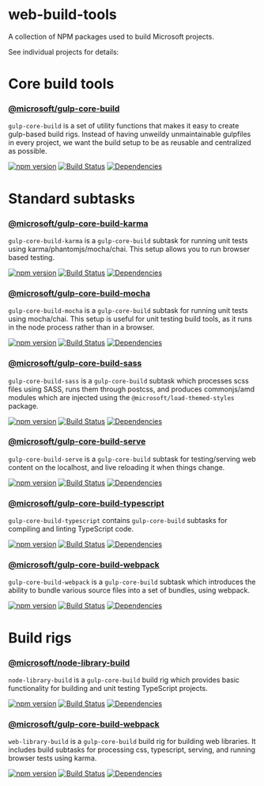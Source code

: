 # web-build-tools

A collection of NPM packages used to build Microsoft projects.

See individual projects for details:

# Core build tools

### [@microsoft/gulp-core-build](./gulp-core-build/README.md)

`gulp-core-build` is a set of utility functions that makes it easy to create gulp-based build rigs. Instead of having unweildy unmaintainable gulpfiles in every project, we want the build setup to be as reusable and centralized as possible.

[![npm version](https://badge.fury.io/js/%40microsoft%2Fgulp-core-build.svg)](https://badge.fury.io/js/%40microsoft%2Fgulp-core-build)
[![Build Status](https://travis-ci.org/Microsoft/gulp-core-build.svg?branch=master)](https://travis-ci.org/Microsoft/gulp-core-build)
[![Dependencies](https://david-dm.org/Microsoft/gulp-core-build.svg)](https://david-dm.org/Microsoft/gulp-core-build)

# Standard subtasks

### [@microsoft/gulp-core-build-karma](./gulp-core-build-karma/README.md)

`gulp-core-build-karma` is a `gulp-core-build` subtask for running unit tests using karma/phantomjs/mocha/chai. This setup allows you to run browser based testing.

[![npm version](https://badge.fury.io/js/%40microsoft%2Fgulp-core-build-karma.svg)](https://badge.fury.io/js/%40microsoft%2Fgulp-core-build-karma)
[![Build Status](https://travis-ci.org/Microsoft/gulp-core-build-karma.svg?branch=master)](https://travis-ci.org/Microsoft/gulp-core-build-karma)
[![Dependencies](https://david-dm.org/Microsoft/gulp-core-build-karma.svg)](https://david-dm.org/Microsoft/gulp-core-build-karma)

### [@microsoft/gulp-core-build-mocha](./gulp-core-build-mocha/README.md)

`gulp-core-build-mocha` is a `gulp-core-build` subtask for running unit tests using mocha/chai. This setup is useful for unit testing build tools, as it runs in the node process rather than in a browser.

[![npm version](https://badge.fury.io/js/%40microsoft%2Fgulp-core-build-mocha.svg)](https://badge.fury.io/js/gulp-core-build-mocha)
[![Build Status](https://travis-ci.org/Microsoft/gulp-core-build-mocha.svg?branch=master)](https://travis-ci.org/Microsoft/gulp-core-build-mocha)
[![Dependencies](https://david-dm.org/Microsoft/gulp-core-build-mocha.svg)](https://david-dm.org/Microsoft/gulp-core-build-mocha)

### [@microsoft/gulp-core-build-sass](./gulp-core-build-sass/README.md)

`gulp-core-build-sass` is a `gulp-core-build` subtask which processes scss files using SASS, runs them through postcss, and produces commonjs/amd modules which are injected using the `@microsoft/load-themed-styles` package.

[![npm version](https://badge.fury.io/js/%40microsoft%2Fgulp-core-build-sass.svg)](https://badge.fury.io/js/%40microsoft%2Fgulp-core-build-sass)
[![Build Status](https://travis-ci.org/Microsoft/gulp-core-build-sass.svg?branch=master)](https://travis-ci.org/Microsoft/gulp-core-build-sass)
[![Dependencies](https://david-dm.org/Microsoft/gulp-core-build-sass.svg)](https://david-dm.org/Microsoft/gulp-core-build-sass)

### [@microsoft/gulp-core-build-serve](./gulp-core-build-serve/README.md)

`gulp-core-build-serve` is a `gulp-core-build` subtask for testing/serving web content on the localhost, and live reloading it when things change.

[![npm version](https://badge.fury.io/js/%40microsoft%2Fgulp-core-build-serve.svg)](https://badge.fury.io/js/%40microsoft%2Fgulp-core-build-serve)
[![Build Status](https://travis-ci.org/Microsoft/gulp-core-build-serve.svg?branch=master)](https://travis-ci.org/Microsoft/gulp-core-build-serve)
[![Dependencies](https://david-dm.org/Microsoft/gulp-core-build-serve.svg)](https://david-dm.org/Microsoft/gulp-core-build-serve)

### [@microsoft/gulp-core-build-typescript](./gulp-core-build-typescript/README.md)

`gulp-core-build-typescript` contains `gulp-core-build` subtasks for compiling and linting TypeScript code.

[![npm version](https://badge.fury.io/js/%40microsoft%2Fgulp-core-build-typescript.svg)](https://badge.fury.io/js/%40microsoft%2Fgulp-core-build-typescript)
[![Build Status](https://travis-ci.org/Microsoft/gulp-core-build-typescript.svg?branch=master)](https://travis-ci.org/Microsoft/gulp-core-build-typescript)
[![Dependencies](https://david-dm.org/Microsoft/gulp-core-build-typescript.svg)](https://david-dm.org/Microsoft/gulp-core-build-typescript)

### [@microsoft/gulp-core-build-webpack](./gulp-core-build-webpack/README.md)

`gulp-core-build-webpack` is a `gulp-core-build` subtask which introduces the ability to bundle various source files into a set of bundles, using webpack.

[![npm version](https://badge.fury.io/js/%40microsoft%2Fgulp-core-build-webpack.svg)](https://badge.fury.io/js/%40microsoft%2Fgulp-core-build-webpack)
[![Build Status](https://travis-ci.org/Microsoft/gulp-core-build-webpack.svg?branch=master)](https://travis-ci.org/Microsoft/gulp-core-build-webpack)
[![Dependencies](https://david-dm.org/Microsoft/gulp-core-build-webpack.svg)](https://david-dm.org/Microsoft/gulp-core-build-webpack)

# Build rigs

### [@microsoft/node-library-build](./node-library-build/README.md)

`node-library-build` is a `gulp-core-build` build rig which provides basic functionality for building and unit testing TypeScript projects.

[![npm version](https://badge.fury.io/js/%40microsoft%2Fnode-library-build.svg)](https://badge.fury.io/js/%40microsoft%2Fnode-library-build)
[![Build Status](https://travis-ci.org/Microsoft/node-library-build.svg?branch=master)](https://travis-ci.org/Microsoft/node-library-build)
[![Dependencies](https://david-dm.org/Microsoft/node-library-build.svg)](https://david-dm.org/Microsoft/node-library-build)

### [@microsoft/gulp-core-build-webpack](./gulp-core-build-webpack/README.md)

`web-library-build` is a `gulp-core-build` build rig for building web libraries. It includes build subtasks for processing css, typescript, serving, and running browser tests using karma.

[![npm version](https://badge.fury.io/js/%40microsoft%2Fweb-library-build.svg)](https://badge.fury.io/js/%40microsoft%2Fweb-library-build)
[![Build Status](https://travis-ci.org/Microsoft/web-library-build.svg?branch=master)](https://travis-ci.org/Microsoft/web-library-build)
[![Dependencies](https://david-dm.org/Microsoft/web-library-build.svg)](https://david-dm.org/Microsoft/web-library-build)


